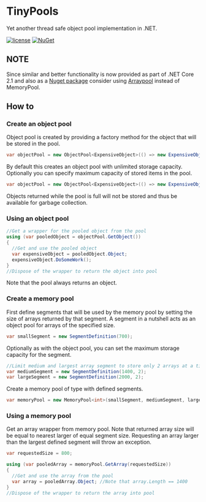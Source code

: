 # TinyPools
Yet another thread safe object pool implementation in .NET.

[![license](https://img.shields.io/github/license/RRode/TinyPools.svg?maxAge=2592000?style=plastic)](LICENSE)
[![NuGet](https://img.shields.io/nuget/v/TinyPools.svg?maxAge=2592000?style=plastic)](https://www.nuget.org/packages/TinyPools)

## NOTE
Since similar and better functionality is now provided as part of .NET Core 2.1 and also as a [Nuget package](https://www.nuget.org/packages/System.Buffers) consider using [Arraypool<T>](https://docs.microsoft.com/en-us/dotnet/api/system.buffers.arraypool-1?view=netcore-2.1) instead of MemoryPool.

## How to
### Create an object pool
Object pool is created by providing a factory method for the object that will be stored in the pool.
```C#
var objectPool = new ObjectPool<ExpensiveObject>(() => new ExpensiveObject());
```
By default this creates an object pool with unlimited storage capacity. Optionally you can specify maximum capacity of stored items in the pool. 
```C#
var objectPool = new ObjectPool<ExpensiveObject>(() => new ExpensiveObject(), 3);
```
Objects returned while the pool is full will not be stored and thus be available for garbage collection.

### Using an object pool
```C#
//Get a wrapper for the pooled object from the pool
using (var pooledObject = objectPool.GetObject())
{
  //Get and use the pooled object
  var expensiveObject = pooledObject.Object;
  expensiveObject.DoSomeWork();
}
//Dispose of the wrapper to return the object into pool
```
Note that the pool always returns an object.

### Create a memory pool
First define segments that will be used by the memory pool by setting the size of arrays returned by that segment. A segment in a nutshell acts as an object pool for arrays of the specified size.
```C#
var smallSegment = new SegmentDefinition(700);
```
Optionally as with the object pool, you can set the maximum storage capacity for the segment.
```C#
//Limit medium and largest array segment to store only 2 arrays at a time
var mediumSegment = new SegmentDefinition(1400, 2);
var largeSegment = new SegmentDefinition(2000, 2);
```
Create a memory pool of type <T> with defined segments.
```C#
var memoryPool = new MemoryPool<int>(smallSegment, mediumSegment, largeSegment);
```
### Using a memory pool
Get an array wrapper from memory pool. Note that returned array size will be equal to nearest larger of equal segment size. Requesting an array larger than the largest defined segment will throw an exception.
```C#
var requestedSize = 800;

using (var pooledArray = memoryPool.GetArray(requestedSize))
{
  //Get and use the array from the pool
  var array = pooledArray.Object; //Note that array.Length == 1400
}
//Dispose of the wrapper to return the array into pool
```
